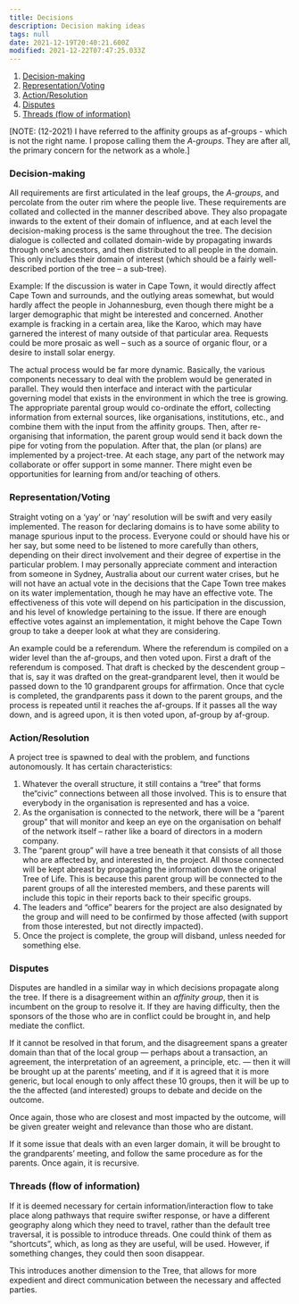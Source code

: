 ```yaml
---
title: Decisions
description: Decision making ideas
tags: null
date: 2021-12-19T20:40:21.600Z
modified: 2021-12-22T07:47:25.033Z
---
```


1. [Decision-making](#decision-making)
2. [Representation/Voting](#representationvoting)
3. [Action/Resolution](#actionresolution)
4. [Disputes](#disputes)
5. [Threads (flow of information)](#threads-flow-of-information)

[NOTE: (12-2021) I have referred to the affinity groups as af-groups - which is not the right name. I propose calling them the _A-groups_. They are after all, the primary concern for the network as a whole.]

### Decision-making

All requirements are first articulated in the leaf groups, the _A-groups_, and percolate from the outer rim where the people live. These requirements are collated and collected in the manner described above. They also propagate inwards to the extent of their domain of influence, and at each level the decision-making process is the same throughout the tree. The decision dialogue is collected and collated domain-wide by propagating inwards through one’s ancestors, and then distributed to all people in the domain. This only includes their domain of interest (which should be a fairly well-described portion of the tree – a sub-tree).

Example: If the discussion is water in Cape Town, it would directly affect Cape Town and surrounds, and the outlying areas somewhat, but would hardly affect the people in Johannesburg, even though there might be a larger demographic that might be interested and concerned. Another example is fracking in a certain area, like the Karoo, which may have garnered the interest of many outside of that particular area. Requests could be more prosaic as well – such as a source of organic flour, or a desire to install solar energy.

The actual process would be far more dynamic. Basically, the various components necessary to deal with the problem would be generated in parallel. They would then interface and interact with the particular governing model that exists in the environment in which the tree is growing. The appropriate parental group would co-ordinate the effort, collecting information from external sources, like organisations, institutions, etc., and combine them with the input from the affinity groups. Then, after re-organising that information, the parent group would send it back down the pipe for voting from the population. After that, the plan (or plans) are implemented by a project-tree. At each stage, any part of the network may collaborate or offer support in some manner. There might even be opportunities for learning from and/or teaching of others.

### Representation/Voting

Straight voting on a ‘yay’ or ‘nay’ resolution will be swift and very easily implemented. The reason for declaring domains is to have some ability to manage spurious input to the process. Everyone could or should have his or her say, but some need to be listened to more carefully than others, depending on their direct involvement and their degree of expertise in the particular problem. I may personally appreciate comment and interaction from someone in Sydney, Australia about our current water crises, but he will not have an actual vote in the decisions that the Cape Town tree makes on its water implementation, though he may have an effective vote. The effectiveness of this vote will depend on his participation in the discussion, and his level of knowledge pertaining to the issue. If there are enough effective votes against an implementation, it might behove the Cape Town group to take a deeper look at what they are considering.

An example could be a referendum. Where the referendum is compiled on a wider level than the af-groups, and then voted upon. First a draft of the referendum is composed. That draft is checked by the descendent group – that is, say it was drafted on the great-grandparent level, then it would be passed down to the 10 grandparent groups for affirmation. Once that cycle is completed, the grandparents pass it down to the parent groups, and the process is repeated until it reaches the af-groups. If it passes all the way down, and is agreed upon, it is then voted upon, af-group by af-group.

### Action/Resolution

A project tree is spawned to deal with the problem, and functions autonomously. It has certain characteristics:

1. Whatever the overall structure, it still contains a “tree” that forms the“civic” connections between all those involved. This is to ensure that everybody in the organisation is represented and has a voice.
2. As the organisation is connected to the network, there will be a “parent group” that will monitor and keep an eye on the organisation on behalf of the network itself – rather like a board of directors in a modern company.
3. The “parent group” will have a tree beneath it that consists of all those who are affected by, and interested in, the project. All those connected will be kept abreast by propagating the information down the original Tree of Life. This is because this parent group will be connected to the parent groups of all the interested members, and these parents will include this topic in their reports back to their specific groups.
4. The leaders and “office” bearers for the project are also designated by the group and will need to be confirmed by those affected (with support from those interested, but not directly impacted).
5. Once the project is complete, the group will disband, unless needed for something else.

### Disputes

Disputes are handled in a similar way in which decisions propagate along the tree. If there is a disagreement within an _affinity group_, then it is incumbent on the group to resolve it. If they are having difficulty, then the sponsors of the those who are in conflict could be brought in, and help mediate the conflict.

If it cannot be resolved in that forum, and the disagreement spans a greater domain than that of the local group &mdash; perhaps about a transaction, an agreement, the interpretation of an agreement, a principle, etc. &mdash; then it will be brought up at the parents’ meeting, and if it is agreed that it is more generic, but local enough to only affect these 10 groups, then it will be up to the the affected (and interested) groups to debate and decide on the outcome.

Once again, those who are closest and most impacted by the outcome, will be given greater weight and relevance than those who are distant.

If it some issue that deals with an even larger domain, it will be brought to the grandparents’ meeting, and follow the same procedure as for the parents. Once again, it is recursive.

### Threads (flow of information)

If it is deemed necessary for certain information/interaction flow to take place along pathways that require swifter response, or have a different geography along which they need to travel, rather than the default tree traversal, it is possible to introduce threads. One could think of them as “shortcuts”, which, as long as they are useful, will be used. However, if something changes, they could then soon disappear.

This introduces another dimension to the Tree, that allows for more expedient and direct communication between the necessary and affected parties.
